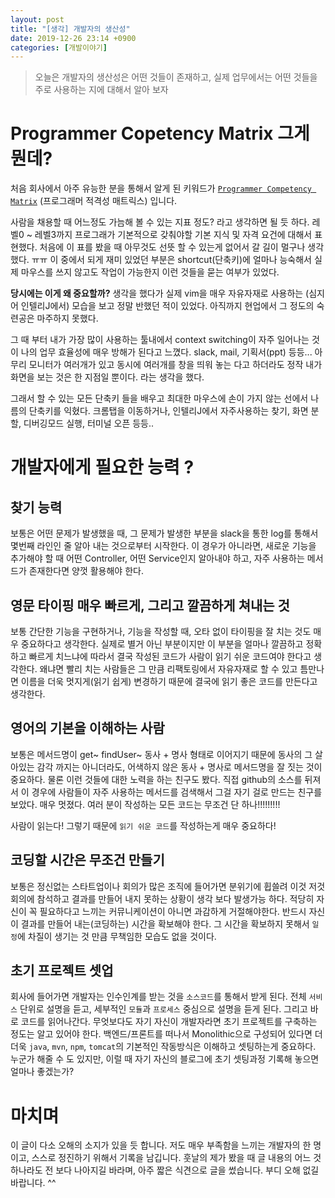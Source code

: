 ```yaml
---
layout: post
title: "[생각] 개발자의 생산성"
date: 2019-12-26 23:14 +0900
categories: [개발이야기]
---
```

> 오늘은 개발자의 생산성은 어떤 것들이 존재하고, 실제 업무에서는 어떤 것들을 주로 사용하는 지에 대해서 알아 보자

# Programmer Copetency Matrix 그게 뭔데?
처음 회사에서 아주 유능한 분을 통해서 알게 된 키워드가 [`Programmer Competency Matrix`](https://sijinjoseph.com/programmer-competency-matrix/) (프로그래머 적격성 매트릭스) 입니다.

사람을 채용할 때 어느정도 가늠해 볼 수 있는 지표 정도? 라고 생각하면 될 듯 하다. 레벨0 ~ 레벨3까지 프로그래가 기본적으로 갖춰야할 기본 지식 및 자격 요건에 대해서 표현했다. 처음에 이 표를 봤을 때 아무것도 선뜻 할 수 있는게 없어서 갈 길이 멀구나 생각했다. ㅠㅠ
이 중에서 되게 재미 있었던 부분은 shortcut(단축키)에 얼마나 능숙해서 실제 마우스를 쓰지 않고도 작업이 가능한지 이런 것들을 묻는 여부가 있었다.

**당시에는 이게 왜 중요할까?** 생각을 했다가 실제 vim을 매우 자유자재로 사용하는 (심지어 인텔리J에서) 모습을 보고 정말 반했던 적이 있었다. 아직까지 현업에서 그 정도의 숙련공은 마주하지 못했다.

그 때 부터 내가 가장 많이 사용하는 툴내에서 context switching이 자주 일어나는 것이 나의 업무 효율성에 매우 방해가 된다고 느꼈다. 
slack, mail, 기획서(ppt) 등등... 아무리 모니터가 여러개가 있고 동시에 여러개를 창을 띄워 놓는 다고 하더라도 정작 내가 화면을 보는 것은 한 지점일 뿐이다. 라는 생각을 했다.

 그래서 할 수 있는 모든 단축키 들을 배우고 최대한 마우스에 손이 가지 않는 선에서 나름의 단축키를 익혔다. 
크롬탭을 이동하거나, 인텔리J에서 자주사용하는 찾기, 화면 분할, 디버깅모드 실행, 터미널 오픈 등등..

# 개발자에게 필요한 능력 ? 
## 찾기 능력
보통은 어떤 문제가 발생했을 때, 그 문제가 발생한 부분을 slack을 통한 log를 통해서 몇번째 라인인 줄 알아 내는 것으로부터 시작한다. 
이 경우가 아니라면, 새로운 기능을 추가해야 할 때 어떤 Controller, 어떤 Service인지 알아내야 하고, 자주 사용하는 메서드가 존재한다면 양껏 활용해야 한다. 

## 영문 타이핑 매우 빠르게, 그리고 깔끔하게 쳐내는 것
보통 간단한 기능을 구현하거나, 기능을 작성할 때, 오타 없이 타이핑을 잘 치는 것도 매우 중요하다고 생각한다. 실제로 별거 아닌 부분이지만 이 부분을 얼마나 깔끔하고 정확하고 빠르게 치느냐에 따라서 결국 작성된 코드가 사람이 읽기 쉬운 코드여야 한다고 생각한다. 왜냐면 빨리 치는 사람들은 그 만큼 리팩토링에서 자유자재로 할 수 있고 틈만나면 이름을 더욱 멋지게(읽기 쉽게) 변경하기 때문에 결국에 읽기 좋은 코드를 만든다고 생각한다.

## 영어의 기본을 이해하는 사람
보통은 메서드명이 get~ findUser~  동사 + 명사 형태로 이어지기 때문에 동사의 그 살아있는 감각 까지는 아니더라도, 어색하지 않은 동사 + 명사로 메서드명을 잘 짓는 것이 중요하다. 물론 이런 것들에 대한 노력을 하는 친구도 봤다. 직접 github의 소스를 뒤져서 이 경우에 사람들이 자주 사용하는 메서드를 검색해서 그걸 자기 걸로 만드는 친구를 보았다. 매우 멋졌다. 여러 분이 작성하는 모든 코드는 무조건 단 하나!!!!!!!!!

사람이 읽는다! 그렇기 때문에 `읽기 쉬운 코드`를 작성하는게 매우 중요하다!

## 코딩할 시간은 무조건 만들기 
보통은 정신없는 스타트업이나 회의가 많은 조직에 들어가면 분위기에 휩쓸려 이것 저것 회의에 참석하고 결과를 만들어 내지 못하는 상황이 생각 보다 발생가능 하다. 적당히 자신이 꼭 필요하다고 느끼는 커뮤니케이션이 아니면 과감하게 거절해야한다. 반드시 자신이 결과를 만들어 내는(코딩하는) 시간을 확보해야 한다. 그 시간을 확보하지 못해서 `일정`에 차질이 생기는 것 만큼 무책임한 모습도 없을 것이다. 

## 초기 프로젝트 셋업
회사에 들어가면 개발자는 인수인계를 받는 것을 `소스코드`를 통해서 받게 된다. 전체 `서비스` 단위로 설명을 듣고, 세부적인 `모듈`과 `프로세스` 중심으로 설명을 듣게 된다. 그리고 바로 코드를 읽어나간다. 무엇보다도 자기 자신이 개발자라면 초기 프로젝트를 구축하는 정도는 알고 있어야 한다. 백엔드/프론트를 떠나서 Monolithic으로 구성되어 있다면 더더욱 `java`, `mvn`, `npm`, `tomcat`의 기본적인 작동방식은 이해하고 셋팅하는게 중요하다. 누군가 해줄 수 도 있지만, 이럴 때 자기 자신의 블로그에 초기 셋팅과정 기록해 놓으면 얼마나 좋겠는가? 


# 마치며
이 글이 다소 오해의 소지가 있을 듯 합니다. 저도 매우 부족함을 느끼는 개발자의 한 명이고, 스스로 정진하기 위해서 기록을 남깁니다.
훗날의 제가 봤을 때 글 내용의 어느 것 하나라도 전 보다 나아지길 바라며, 아주 짧은 식견으로 글을 썼습니다. 
부디 오해 없길 바랍니다. ^^